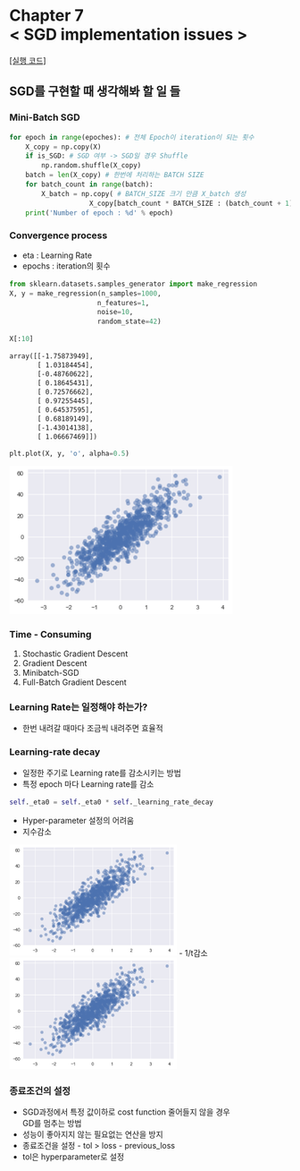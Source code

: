 Chapter 7<br/>
< SGD implementation issues >
===============================

[[실행 코드]](https://github.com/alstn2468/Python_For_Machine_Learning/blob/master/Chapter.7/11.ipynb)

## SGD를 구현할 때 생각해봐 할 일 들


### Mini-Batch SGD

```python
for epoch in range(epoches): # 전체 Epoch이 iteration이 되는 횟수
    X_copy = np.copy(X)
    if is_SGD: # SGD 여부 -> SGD일 경우 Shuffle
        np.random.shuffle(X_copy)
    batch = len(X_copy) # 한번에 처리하는 BATCH SIZE
    for batch_count in range(batch):
        X_batch = np.copy( # BATCH_SIZE 크기 만큼 X_batch 생성
                    X_copy[batch_count * BATCH_SIZE : (batch_count + 1) * BATCH_SIZE])
    print('Number of epoch : %d' % epoch)
```


### Convergence process
- eta : Learning Rate
- epochs : iteration의 횟수

```python
from sklearn.datasets.samples_generator import make_regression
X, y = make_regression(n_samples=1000,
                      n_features=1,
                      noise=10,
                      random_state=42)
```

```python
X[:10]
```



    array([[-1.75873949],
           [ 1.03184454],
           [-0.48760622],
           [ 0.18645431],
           [ 0.72576662],
           [ 0.97255445],
           [ 0.64537595],
           [ 0.68189149],
           [-1.43014138],
           [ 1.06667469]])


```python
plt.plot(X, y, 'o', alpha=0.5)
```

<img src="https://github.com/alstn2468/Python_For_Machine_Learning/blob/master/Chapter.7/img/25.png" width="400" height="auto">


### Time - Consuming
1. Stochastic Gradient Descent
2. Gradient Descent
3. Minibatch-SGD
4. Full-Batch Gradient Descent


### Learning Rate는 일정해야 하는가?
- 한번 내려갈 때마다 조금씩 내려주면 효율적


### Learning-rate decay
- 일정한 주기로 Learning rate를 감소시키는 방법
- 특정 epoch 마다 Learning rate를 감소

```python
self._eta0 = self._eta0 * self._learning_rate_decay
```

- Hyper-parameter 설정의 어려움
- 지수감소<br/>
<img src="https://github.com/alstn2468/Python_For_Machine_Learning/blob/master/Chapter.7/img/25.png" width="300" height="auto">
- 1/t감소<br/>
<img src="https://github.com/alstn2468/Python_For_Machine_Learning/blob/master/Chapter.7/img/25.png" width="300" height="auto">


### 종료조건의 설정
- SGD과정에서 특정 값이하로 cost function 줄어들지 않을 경우<br/>
GD를 멈추는 방법
- 성능이 좋아지지 않는 필요없는 연산을 방지
- 종료조건을 설정 - tol > loss - previous_loss
- tol은 hyperparameter로 설정

